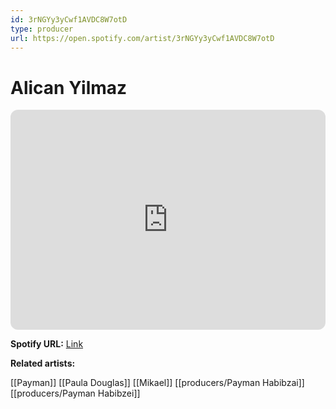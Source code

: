 ```yaml
---
id: 3rNGYy3yCwf1AVDC8W7otD
type: producer
url: https://open.spotify.com/artist/3rNGYy3yCwf1AVDC8W7otD
---
```

# Alican Yilmaz

<iframe style="border-radius:12px" src="https://open.spotify.com/embed/artist/3rNGYy3yCwf1AVDC8W7otD" width="100%" height="352" frameBorder="0" allowfullscreen="" allow="autoplay; clipboard-write; encrypted-media; fullscreen; picture-in-picture" loading="lazy"></iframe>

**Spotify URL:** [Link](https://open.spotify.com/artist/3rNGYy3yCwf1AVDC8W7otD)

**Related artists:**

[[Payman]]
[[Paula Douglas]]
[[Mikael]]
[[producers/Payman Habibzai]]
[[producers/Payman Habibzei]]

